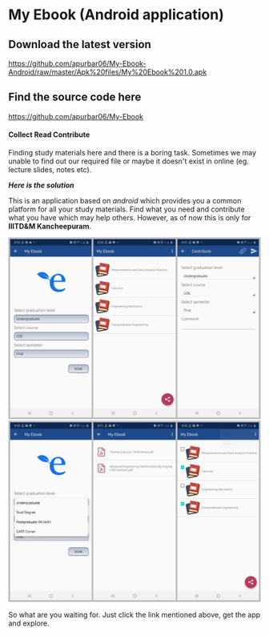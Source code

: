 # My Ebook (Android application)

## Download the latest version
https://github.com/apurbar06/My-Ebook-Android/raw/master/Apk%20files/My%20Ebook%201.0.apk

## Find the source code here
https://github.com/apurbar06/My-Ebook





#### Collect Read Contribute
Finding study materials here and there is a boring task. Sometimes we may unable to find out our required file or maybe it doesn't exist in online (eg. lecture slides, notes etc).

***Here is the solution***

This is an application based on *android* which provides you a common platform for all your study materials. Find what you need and contribute what you have which may help others. However, as of now this is only for **IIITD&M Kancheepuram**.



<img src = "Images/First Image.jpg" width=800>

<img src = "Images/Second image.jpg" width=800>



So what are you waiting for. Just click the link mentioned above, get the app and explore. 
